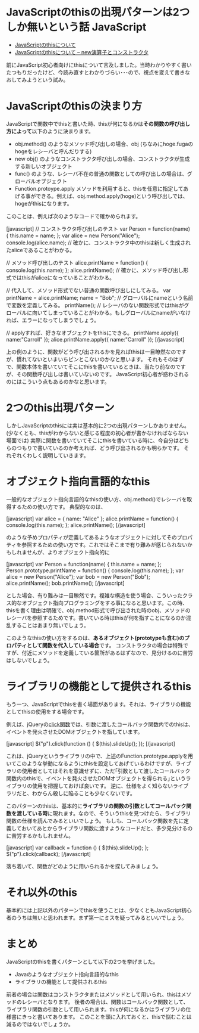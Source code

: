 JavaScriptのthisの出現パターンは2つしか無いという話
JavaScript
=====
<ul>
<li><a href="http://manaten.net/archives/19">JavaScriptのthisについて</a></li>
<li><a href="http://manaten.net/archives/41">JavaScriptのthisについて – new演算子とコンストラクタ</a></li>
</ul>

<p>前にJavaScript初心者向けにthisについて言及しました。当時わかりやすく書いたつもりだったけど、今読み直すとわかりづらい･･･ので、視点を変えて書きなおしてみようという試み。</p>

<!--more-->

<h1>JavaScriptのthisの決まり方</h1>

<p>JavaScriptで関数中でthisと書いた時、thisが何になるかは<strong>その関数の呼び出し方によって</strong>以下のように決まります。</p>

<ul>
<li>obj.method() のようなメソッド呼び出しの場合、obj (ちなみにhoge.fugaのhogeをレシーバと呼んだりする)</li>
<li>new obj() のようなコンストラクタ呼び出しの場合、コンストラクタが生成する新しいオブジェクト</li>
<li>func() のような、レシーバ不在の普通の関数としての呼び出しの場合は、グローバルオブジェクト</li>
<li>Function.protoype.apply メソッドを利用すると、thisを任意に指定してあげる事ができる。例えば、obj.method.apply(hoge)という呼び出しでは、hogeがthisになります。</li>
</ul>

<p>このことは、例えば次のようなコードで確かめられます。</p>

<div>[javascript]
// コンストラクタ呼び出しのテスト
var Person = function(name) {
    this.name = name;
};
var alice = new Person("Alice");
console.log(alice.name);  // 確かに、コンストラクタ中のthisは新しく生成されたaliceであることがわかる。

// メソッド呼び出しのテスト
alice.printName = function() {
    console.log(this.name);
};
alice.printName(); // 確かに、メソッド呼び出し形式ではthisがaliceになっていることがわかる。

// 代入して、メソッド形式でない普通の関数呼び出しにしてみる。
var printName = alice.printName;
name = "Bob"; // グローバルにnameという名前で変数を定義してみる。
printName();  // レシーバのない関数形式ではthisがグローバルに向いてしまっていることがわかる。もしグローバルにnameがいなければ、エラーになってしまうでしょう。

// applyすれば、好きなオブジェクトをthisにできる。
printName.apply({ name:"Carroll" });
alice.printName.apply({ name:"Carroll" });
[/javascript]</div>

<p>上の例のように、関数がどう呼び出されるかを見ればthisは一目瞭然なのですが、慣れてないといまいちピンとこないのかなと思います。
それもそのはずで、関数本体を書いていてそこにthisを書いているときは、当たり前なのですが、その関数呼び出しは書いていないのです。
JavaScript初心者が惑わされるのにはこういう点もあるのかなと思います。</p>

<h1>2つのthis出現パターン</h1>

<p>しかしJavaScriptのthisには実は基本的に2つの出現パターンしかありません。(少なくとも、thisがわからないと感じる程度の初心者が書かなければならない場面では)
実際に関数を書いていてそこにthisを書いている時に、今自分はどちらのつもりで書いているのか考えれば、どう呼び出されるかも明らかです。
それぞれくわしく説明していきます。</p>

<h1>オブジェクト指向言語的なthis</h1>

<p>一般的なオブジェクト指向言語的なthisの使い方、obj.method()でレシーバを取得するための使い方です。
典型的なのは、</p>

<div>[javascript]
var alice = { name: "Alice" };
alice.printName = function() {
    console.log(this.name);
};
alice.printName();
[/javascript]</div>

<p>のような予めプロパティが定義してあるようなオブジェクトに対してそのプロパティを参照するための使い方です。これではそこまで有り難みが感じられないかもしれませんが、よりオブジェクト指向的に</p>

<div>[javascript]
var Person = function(name) {
    this.name = name;
};
Person.prototype.printName = function() {
    console.log(this.name);
};
var alice = new Person("Alice");
var bob = new Person("Bob");
alice.printName();
bob.printName();
[/javascript]</div>

<p>とした場合、有り難みは一目瞭然です。複雑な構造を使う場合、こういったクラス的なオブジェクト指向プログラミングをする事になると思います。この時、thisを書く理由は明確で、obj.method形式で呼び出された時のobj、メソッドのレシーバを参照するためです。書いている時はthisが何を指すことになるのか混乱することはあまり無いでしょう。</p>

<p>このようなthisの使い方をするのは、<strong>あるオブジェクト(prototypeも含む)のプロパティとして関数を代入している場合</strong>です。
コンストラクタの場合は特殊ですが、付近にメソッドを定義している箇所があるはずなので、見分けるのに苦労はしないでしょう。</p>

<h1>ライブラリの機能として提供されるthis</h1>

<p>もう一つ、JavaScriptでthisを書く場面があります。それは、ライブラリの機能としてthisの使用をする場合です。</p>

<p>例えば、jQueryの<a href="http://api.jquery.com/click/">click関数</a>では、引数に渡したコールバック関数内でのthisは、イベントを発火させたDOMオブジェクトを指しています。</p>

<div>[javascript]
$("p").click(function () {
    $(this).slideUp();
});
[/javascript]</div>

<p>これは、jQueryというライブラリの中で、上述のFunction.prototype.applyを用いてこのような挙動になるようにthisを設定してあげているわけですが、ライブラリの使用者としてはそれを意識せずに、ただ｢引数として渡したコールバック関数内のthisで、イベントを発火させたDOMオブジェクトを得られる｣というライブラリの使用を把握しておけば良いです。
逆に、仕様をよく知らないライブラリだと、わからん殺しに陥ることも少なくないです。</p>

<p>このパターンのthisは、基本的に<strong>ライブラリの関数の引数としてコールバック関数を渡している時</strong>に現れます。なので、そういうthisを見つけたら、ライブラリ関数の仕様を読んでみるといいでしょう。
もしも、コールバック関数を先に定義しておいてあとからライブラリ関数に渡すようなコードだと、多少見分けるのに苦労するかもしれません。</p>

<div>[javascript]
var callback = function () {
    $(this).slideUp();
};
$("p").click(callback);
[/javascript]</div>

<p>落ち着いて、関数がどのように用いられるかを探してみましょう。</p>

<h1>それ以外のthis</h1>

<p>基本的には上記以外のパターンでthisを使うことは、少なくともJavaScript初心者のうちは無いと思われます。まず第一にミスを疑ってみるといいでしょう。</p>

<h1>まとめ</h1>

<p>JavaScriptのthisを書くパターンとして以下の2つを挙げました。</p>

<ul>
<li>Javaのようなオブジェクト指向言語的なthis</li>
<li>ライブラリの機能として提供されるthis</li>
</ul>

<p>前者の場合は関数はコンストラクタまたはメソッドとして用いられ、thisはメソッドのレシーバとなります。
後者の場合は、関数はコールバック関数として、ライブラリ関数の引数として用いられます。thisが何になるかはライブラリの仕様書にきっと書いてあります。
このことを頭に入れておくと、thisで悩むことは減るのではないでしょうか。</p>
